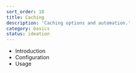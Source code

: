```yaml
---
sort_order: 10
title: Caching
description: 'Caching options and automation.'
category: basics
status: ideation
---
```

- Introduction
- Configuration
- Usage